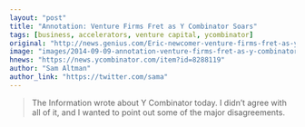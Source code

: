 ```yaml
---
layout: "post"
title: "Annotation: Venture Firms Fret as Y Combinator Soars"
tags: [business, accelerators, venture capital, ycombinator]
original: "http://news.genius.com/Eric-newcomer-venture-firms-fret-as-y-combinator-soars-annotated"
image: "images/2014-09-09-annotation-venture-firms-fret-as-y-combinator-soars/large_altman4.jpg"
hnews: "https://news.ycombinator.com/item?id=8288119"
author: "Sam Altman"
author_link: "https://twitter.com/sama"
---
```


<blockquote>The Information wrote about Y Combinator today. I didn’t agree with all of it, and I wanted to point out some of the major disagreements.</blockquote>

